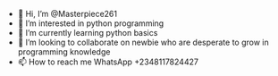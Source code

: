 - 👋 Hi, I’m @Masterpiece261
- 👀 I’m interested in python programming 
- 🌱 I’m currently learning python basics
- 💞️ I’m looking to collaborate on newbie who are desperate to grow in programming knowledge 
- 📫 How to reach me WhatsApp +2348117824427

<!---
Masterpiece261/Masterpiece261 is a ✨ special ✨ repository because its `README.md` (this file) appears on your GitHub profile.
You can click the Preview link to take a look at your changes.
--->
